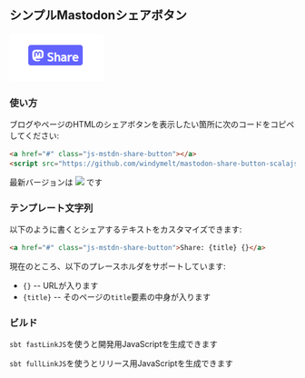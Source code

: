## シンプルMastodonシェアボタン

![](./preview.png)

### 使い方

ブログやページのHTMLのシェアボタンを表示したい箇所に次のコードをコピペしてください:

```html
<a href="#" class="js-mstdn-share-button"></a>
<script src="https://github.com/windymelt/mastodon-share-button-scalajs/releases/download/v0.0.5/mstdn-share.js"></script>
```

最新バージョンは ![](https://img.shields.io/github/v/release/windymelt/mastodon-share-button-scalajs?display_name=tag) です

### テンプレート文字列

以下のように書くとシェアするテキストをカスタマイズできます:

```html
<a href="#" class="js-mstdn-share-button">Share: {title} {}</a>
```

現在のところ、以下のプレースホルダをサポートしています:

- `{}` -- URLが入ります
- `{title}` -- そのページの`title`要素の中身が入ります

### ビルド

`sbt fastLinkJS`を使うと開発用JavaScriptを生成できます

`sbt fullLinkJS`を使うとリリース用JavaScriptを生成できます
